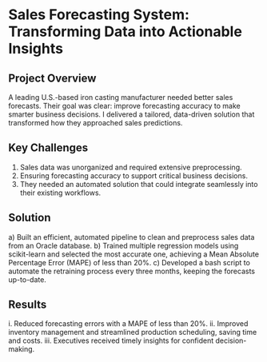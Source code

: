 # Sales Forecasting System: Transforming Data into Actionable Insights
 
## Project Overview
A leading U.S.-based iron casting manufacturer needed better sales forecasts. Their goal was clear: improve forecasting accuracy to make smarter business decisions. I delivered a tailored, data-driven solution that transformed how they approached sales predictions.

## Key Challenges
1. Sales data was unorganized and required extensive preprocessing.
2. Ensuring forecasting accuracy to support critical business decisions.
3. They needed an automated solution that could integrate seamlessly into their existing workflows.
   
## Solution
a) Built an efficient, automated pipeline to clean and preprocess sales data from an Oracle database. 
b) Trained multiple regression models using scikit-learn and selected the most accurate one, achieving a Mean Absolute Percentage Error (MAPE) of less than 20%. 
c) Developed a bash script to automate the retraining process every three months, keeping the forecasts up-to-date.

## Results
i. Reduced forecasting errors with a MAPE of less than 20%. 
ii. Improved inventory management and streamlined production scheduling, saving time and costs. 
iii. Executives received timely insights for confident decision-making.
